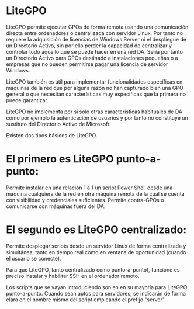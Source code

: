 # LiteGPO
LiteGPO permite ejecutar GPOs de forma remota usando una comunicación directa entre ordenadores o centralizada con servidor Linux. Por tanto no requiere la adquisición de licencias de Windows Server ni el despliegue de un Directorio Activo, sin por ello perder la capacidad de centralizar y controlar todo aquello que se puede hacer en una red DA. Sería por tanto un Directorio Activo para GPOs destinado a instalaciones pequeñas o a empresas que no pueden permitirse pagar una licencia de servidor Windows. 

LiteGPO también es útil para implementar funcionalidades específicas en máquinas de la red que por alguna razón no han capturado bien una GPO general o que necesitan características muy específicas que la primera no puede garantizar.

LiteGPO no implementa por si solo otras características habituales de DA como por ejemplo la autenticación de usuarios y por tanto no constituye un sustituto del Directorio Activo de Microsoft.

Existen dos tipos básicos de LiteGPO. 

# El primero es LiteGPO punto-a-punto:

Permite instalar en una relación 1 a 1 un script Power Shell desde una máquina cualquiera de la red en otra máquina remota de la cual se cuenta con visibilidad y credenciales suficientes. Permite contra-GPOs o comunicarse con máquinas fuera del DA.

# El segundo es LiteGPO centralizado:

Permite desplegar scripts desde un servidor Linux de forma centralizada y simultánea, tanto en tiempo real como en ventana de oportunidad (cuando el usuario se conecte).

Para que LiteGPO, tanto centralizado como punto-a-punto), funcione es preciso instalar y habilitar SSH en el ordenador remoto.

Los scripts que se vayan introduciendo son en en su mayoría para LiteGPO punto-a-punto. Cuando sean aptos para servidores, se indicarán de forma clara en el nombre mismo del script empleando el prefijo "server".
